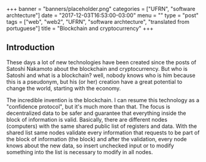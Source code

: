 +++
banner = "banners/placeholder.png"
categories = ["UFRN", "software archtecture"]
date = "2017-12-03T16:53:00-03:00"
menu = ""
type = "post"
tags = ["web", "web2", "UFRN", "software archtecture", "translated from portuguese"]
title = "Blockchain and cryptocurrency"
+++

## Introduction
These days a lot of new technologies have been created since the posts of Satoshi Nakamoto about the blockchain and cryptocurrency. But who is Satoshi and what is a blockchain? well, nobody knows who is him because this is a pseudonym, but his (or her) creation have a great potential to change the world, starting with the economy.

The incredible invention is the blockchain. I can resume this technology as a "confidence protocol", but it's much more than that. The focus is decentralized data to be safer and guarantee that everything inside the block of information is valid. Basically, there are different nodes (computers) with the same shared public list of registers and data. With the shared list same nodes validate every information that requests to be part of the block of information (the block) and after the validation, every node knows about the new data, so insert unchecked input or to modify something into the list is necessary to modify in all nodes.
